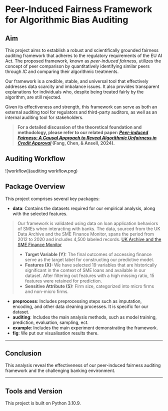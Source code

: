 # Peer-Induced Fairness Framework for Algorithmic Bias Auditing

## Aim

This project aims to establish a robust and scientifically grounded fairness auditing framework that adheres to the regulatory requirements of the EU AI Act. The proposed framework, known as *peer-induced fairness*, utilizes the concept of peer comparison by quantitatively identifying similar peers through $IC$ and comparing their algorithmic treatments.

Our framework is a credible, stable, and universal tool that effectively addresses data scarcity and imbalance issues. It also provides transparent explanations for individuals who, despite being treated fairly by the algorithm, are still rejected.

Given its effectiveness and strength, this framework can serve as both an external auditing tool for regulators and third-party auditors, as well as an internal auditing tool for stakeholders.


> **For a detailed discussion of the theoretical foundation and methodology, please refer to our related paper: [*Peer-induced Fairness: A Causal Approach to Reveal Algorithmic Unfairness in Credit Approval*](https://arxiv.org/abs/2408.02558) (Fang, Chen, & Ansell, 2024).**

## Auditing Workflow

![workflow](auditing workflow.png)





## Package Overview

This project comprises several key packages:

- **data**: Contains the datasets required for our empirical analysis, along with the selected features.

> Our framework is validated using data on loan application behaviors of SMEs when interacting with banks. The data, sourced from the UK Data Archive and the SME Finance Monitor, spans the period from 2012 to 2020 and includes 4,500 labeled records.
[UK Archive and the SME Finance Monitor](https://beta.ukdataservice.ac.uk/datacatalogue/studies/study?id=6888)
> - **Target Variable (Y):** The final outcomes of accessing finance serve as the target label for constructing our predictive model.
> - **Features (X):** We have selected 19 variables that are historically significant in the context of SME loans and available in our dataset. After filtering out features with a high missing ratio, 15 features were retained for prediction.
> - **Sensitive Attribute (S):** Firm size, categorized into micro firms and non-micro firms.
- **preprocess**: Includes preprocessing steps such as imputation, encoding, and other data cleaning processes. It is specific for our dataset.
- **auditing**: Includes the main analysis methods, such as model training, prediction, evaluation, sampling, ect.
- **example**: Includes the main experiment demonstrating the framework.
- **fig**: We put our visualisation results there.

---
## Conclusion

This analysis reveal the effectiveness of our peer-induced fairness auditing framework and the challenging banking environment. 

---

## Tools and Version

This project is built on Python 3.10.9.
